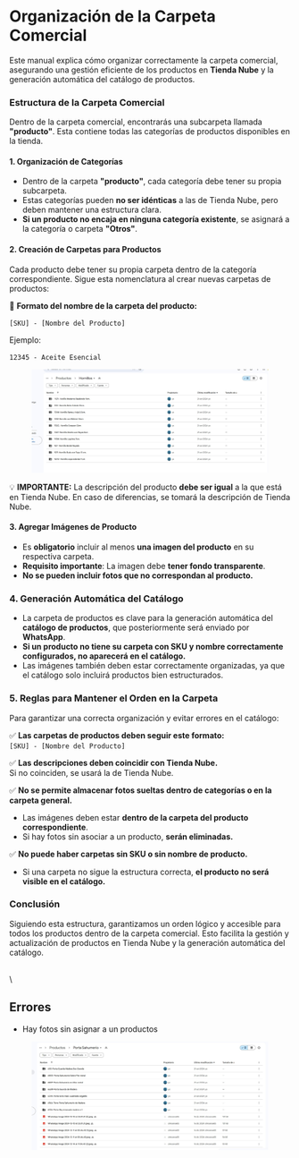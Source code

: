 # Organización de la Carpeta Comercial

Este manual explica cómo organizar correctamente la carpeta comercial, asegurando una gestión eficiente de los productos en **Tienda Nube** y la generación automática del catálogo de productos.

### **Estructura de la Carpeta Comercial**

Dentro de la carpeta comercial, encontrarás una subcarpeta llamada **"producto"**. Esta contiene todas las categorías de productos disponibles en la tienda.

#### **1. Organización de Categorías**

* Dentro de la carpeta **"producto"**, cada categoría debe tener su propia subcarpeta.
* Estas categorías pueden **no ser idénticas** a las de Tienda Nube, pero deben mantener una estructura clara.
* **Si un producto no encaja en ninguna categoría existente**, se asignará a la categoría o carpeta **"Otros"**.

#### **2. Creación de Carpetas para Productos**

Cada producto debe tener su propia carpeta dentro de la categoría correspondiente. Sigue esta nomenclatura al crear nuevas carpetas de productos:

📌 **Formato del nombre de la carpeta del producto:**

```
[SKU] - [Nombre del Producto]
```

Ejemplo:

```
12345 - Aceite Esencial
```

<figure><img src="../../.gitbook/assets/Estructura correcta.jpg" alt=""><figcaption></figcaption></figure>

💡 **IMPORTANTE:** La descripción del producto **debe ser igual** a la que está en Tienda Nube. En caso de diferencias, se tomará la descripción de Tienda Nube.

#### **3. Agregar Imágenes de Producto**

* Es **obligatorio** incluir al menos **una imagen del producto** en su respectiva carpeta.
* **Requisito importante**: La imagen debe **tener fondo transparente**.
* **No se pueden incluir fotos que no correspondan al producto.**

### **4. Generación Automática del Catálogo**

* La carpeta de productos es clave para la generación automática del **catálogo de productos**, que posteriormente será enviado por **WhatsApp**.
* **Si un producto no tiene su carpeta con SKU y nombre correctamente configurados, no aparecerá en el catálogo.**
* Las imágenes también deben estar correctamente organizadas, ya que el catálogo solo incluirá productos bien estructurados.

### **5. Reglas para Mantener el Orden en la Carpeta**

Para garantizar una correcta organización y evitar errores en el catálogo:

✅ **Las carpetas de productos deben seguir este formato:**\
`[SKU] - [Nombre del Producto]`

✅ **Las descripciones deben coincidir con Tienda Nube.**\
Si no coinciden, se usará la de Tienda Nube.

✅ **No se permite almacenar fotos sueltas dentro de categorías o en la carpeta general.**

* Las imágenes deben estar **dentro de la carpeta del producto correspondiente**.
* Si hay fotos sin asociar a un producto, **serán eliminadas.**

✅ **No puede haber carpetas sin SKU o sin nombre de producto.**

* Si una carpeta no sigue la estructura correcta, **el producto no será visible en el catálogo.**

### **Conclusión**

Siguiendo esta estructura, garantizamos un orden lógico y accesible para todos los productos dentro de la carpeta comercial. Esto facilita la gestión y actualización de productos en Tienda Nube y la generación automática del catálogo.

\
\


## Errores

* Hay fotos sin asignar a un productos

<figure><img src="../../.gitbook/assets/Error en la carga de fotos de productos.jpg" alt=""><figcaption></figcaption></figure>
